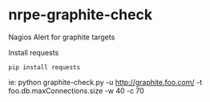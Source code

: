 nrpe-graphite-check
===================

Nagios Alert for graphite targets

Install requests

	pip install requests

ie: 
	python graphite-check.py  -u http://graphite.foo.com/ -t foo.db.maxConnections.size  -w 40 -c 70
